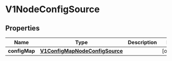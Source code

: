 

# V1NodeConfigSource

## Properties

Name | Type | Description | Notes
------------ | ------------- | ------------- | -------------
**configMap** | [**V1ConfigMapNodeConfigSource**](V1ConfigMapNodeConfigSource.md) |  |  [optional]



